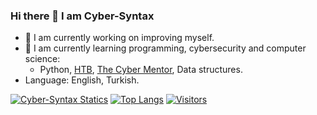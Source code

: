 ### Hi there 👋 I am Cyber-Syntax 

- 🔭 I am currently working on improving myself.
- 🌱 I am currently learning programming, cybersecurity and computer science:
  - Python, [HTB](https://academy.hackthebox.com/path/preview/information-security-foundations), [The Cyber Mentor](https://www.youtube.com/watch?v=t9aAhuG0LkE), Data structures.
- Language: English, Turkish.

[![Cyber-Syntax Statics](https://github-readme-stats.vercel.app/api?username=Cyber-Syntax&show_icons=true&theme=dracula)](https://Cyber-Syntax.dev) [![Top Langs](https://github-readme-stats.vercel.app/api/top-langs/?username=Cyber-Syntax&layout=compact)](https://github.com/anuraghazra/github-readme-stats)
[![Visitors](https://visitor-badge.laobi.icu/badge?page_id=Cyber-Syntax.Cyber-Syntax)](#) 

